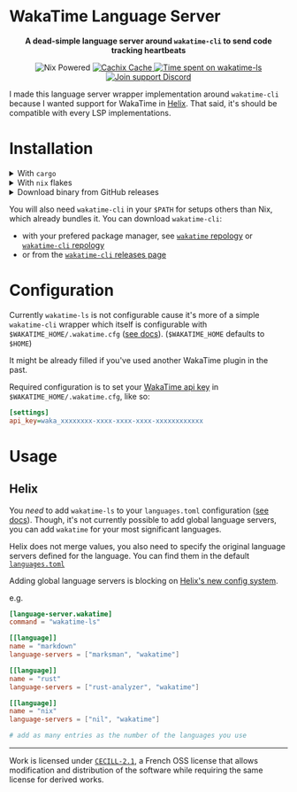 # WakaTime Language Server

<p align="center"><strong>
A dead-simple language server around <code>wakatime-cli</code> to send code tracking heartbeats
</strong></p>

<p align="center">
  <img alt="Nix Powered" src="https://img.shields.io/badge/Nix-Powered-blue?logo=nixos" />
  <a href="https://mrnossiom.cachix.org">
    <img alt="Cachix Cache" src="https://img.shields.io/badge/cachix-mrnossiom-blue.svg" />
  </a>
  <a href="https://wakatime.com/badge/github/mrnossiom/wakatime-ls">
    <img alt="Time spent on wakatime-ls" src="https://wakatime.com/badge/github/mrnossiom/wakatime-ls.svg" />
  </a>
  <a href="https://discord.gg/GrbpRNza5j">
    <img alt="Join support Discord" src="https://img.shields.io/badge/Support-Join-3178C6?style=social&logo=Discord" />
  </a>
</p>

I made this language server wrapper implementation around `wakatime-cli` because I wanted support for WakaTime in [Helix](https://github.com/helix-editor/helix). That said, it's should be compatible with every LSP implementations.

# Installation

<details>
  <summary>With <code>cargo</code></summary><br />

Install from repository with cargo:

```sh
cargo install --git https://github.com/mrnossiom/wakatime-ls
```

I don't plan on publishing pre-v1 versions on `crates.io`.

</details>

<details>
  <summary>With <code>nix</code> flakes</summary><br />

A `flake.nix` is available which means that you can use `github:mrnossiom/wakatime-ls` as a flake identifier. Package is reachable through `packages.${system}.default` or `packages.${system}.wakatime-ls`. That way you can:

- import this repository in your flake inputs

  ```nix
  {
    wakatime-ls.url = "github:mrnossiom/wakatime-ls";
    wakatime-ls.inputs.nixpkgs.follows = "nixpkgs";
  }
  ```

  Add the package to your [NixOS](https://nixos.org/) or [Home Manager](https://github.com/nix-community/home-manager) packages depending on your installation.

- use with `nix shell` for temporary testing

  e.g. `nix shell github:mrnossiom/wakatime-ls`

- use with `nix profile` for imperative installation

  e.g. `nix profile install github:mrnossiom/wakatime-ls`

</details>

<details>
  <summary>Download binary from GitHub releases</summary><br />

Find the latest `wakatime-ls` release on GitHub [here](https://github.com/mrnossiom/wakatime-ls/releases).

You may download the compressed tarball corresponding to your OS.

</details>

You will also need `wakatime-cli` in your `$PATH` for setups others than Nix, which already bundles it. You can download `wakatime-cli`:

- with your prefered package manager, see [`wakatime` repology] or [`wakatime-cli` repology]
- or from the [`wakatime-cli` releases page]

[`wakatime` repology]: https://repology.org/project/wakatime/versions
[`wakatime-cli` repology]: https://repology.org/project/wakatime-cli/versions
[`wakatime-cli` releases page]: https://github.com/wakatime/wakatime-cli/releases/latest

# Configuration

Currently `wakatime-ls` is not configurable cause it's more of a simple `wakatime-cli` wrapper which itself is configurable with `$WAKATIME_HOME/.wakatime.cfg` ([see docs](https://github.com/wakatime/wakatime-cli/blob/develop/USAGE.md#ini-config-file)). (`$WAKATIME_HOME` defaults to `$HOME`)

It might be already filled if you've used another WakaTime plugin in the past.

Required configuration is to set your [WakaTime api key] in `$WAKATIME_HOME/.wakatime.cfg`, like so:

[WakaTime api key]: https://wakatime.com/settings/api-key

```ini
[settings]
api_key=waka_xxxxxxxx-xxxx-xxxx-xxxx-xxxxxxxxxxxx
```

# Usage

## Helix

You *need* to add `wakatime-ls` to your `languages.toml` configuration ([see docs](https://docs.helix-editor.com/languages.html)). Though, it's not currently possible to add global language servers, you can add `wakatime` for your most significant languages.

Helix does not merge values, you also need to specify the original language servers defined for the language. You can find them in the default [`languages.toml`](https://github.com/helix-editor/helix/blob/master/languages.toml)


Adding global language servers is blocking on [Helix's new config system](https://github.com/helix-editor/helix/pull/9318).

e.g.

```toml
[language-server.wakatime]
command = "wakatime-ls"

[[language]]
name = "markdown"
language-servers = ["marksman", "wakatime"]

[[language]]
name = "rust"
language-servers = ["rust-analyzer", "wakatime"]

[[language]]
name = "nix"
language-servers = ["nil", "wakatime"]

# add as many entries as the number of the languages you use
```

---

Work is licensed under [`CECILL-2.1`](https://choosealicense.com/licenses/cecill-2.1/), a French OSS license that allows modification and distribution of the software while requiring the same license for derived works.
